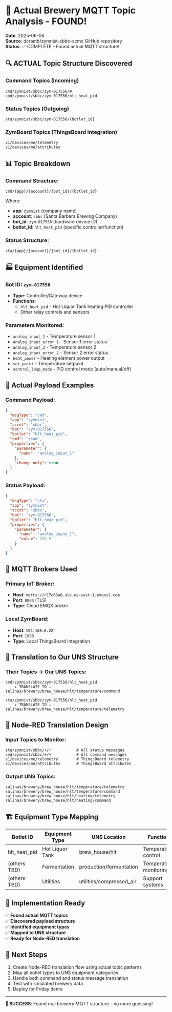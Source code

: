 # 🍺 Actual Brewery MQTT Topic Analysis - FOUND!
**Date**: 2025-06-06  
**Source**: dcramb/zymnist-sbbc-scmc GitHub repository  
**Status**: ✅ COMPLETE - Found actual MQTT structure!

## 🔍 **ACTUAL Topic Structure Discovered**

### **Command Topics** (Incoming)
```
cmd/zymnist/sbbc/zym-017556/#
cmd/zymnist/sbbc/zym-017556/hlt_heat_pid
```

### **Status Topics** (Outgoing)  
```
sta/zymnist/sbbc/zym-017556/{botlet_id}
```

### **ZymBoard Topics** (ThingsBoard Integration)
```
v1/devices/me/telemetry
v1/devices/me/attributes
```

## 📊 **Topic Breakdown**

### **Command Structure:**
```
cmd/{app}/{account}/{bot_id}/{botlet_id}
```
Where:
- **app**: `zymnist` (company name)
- **account**: `sbbc` (Santa Barbara Brewing Company)
- **bot_id**: `zym-017556` (hardware device ID)
- **botlet_id**: `hlt_heat_pid` (specific controller/function)

### **Status Structure:**
```
sta/{app}/{account}/{bot_id}/{botlet_id}
```

## 🏭 **Equipment Identified**

### **Bot ID**: `zym-017556`
- **Type**: Controller/Gateway device
- **Functions**:
  - `hlt_heat_pid` - Hot Liquor Tank heating PID controller
  - Other relay controls and sensors

### **Parameters Monitored**:
- `analog_input_1` - Temperature sensor 1
- `analog_input_error_1` - Sensor 1 error status
- `analog_input_2` - Temperature sensor 2  
- `analog_input_error_2` - Sensor 2 error status
- `heat_power` - Heating element power output
- `set_point` - Temperature setpoint
- `control_loop_mode` - PID control mode (auto/manual/off)

## 💾 **Actual Payload Examples**

### **Command Payload:**
```json
{
  "msgType": "cmd",
  "app": "zymnist",
  "accnt": "sbbc",
  "bot": "zym-017556",
  "botlet": "hlt_heat_pid",
  "cmd": "read",
  "properties": {
    "parameter": {
      "name": "analog_input_1"
    },
    "change_only": true
  }
}
```

### **Status Payload:**
```json
{
  "msgType": "sta",
  "app": "zymnist", 
  "accnt": "sbbc",
  "bot": "zym-017556",
  "botlet": "hlt_heat_pid",
  "properties": {
    "parameter": {
      "name": "analog_input_1",
      "value": 152.5
    }
  }
}
```

## 🔗 **MQTT Brokers Used**

### **Primary IoT Broker:**
- **Host**: `mqtts://r77c68a0.ala.us-east-1.emqxsl.com`
- **Port**: `8883` (TLS)
- **Type**: Cloud EMQX broker

### **Local ZymBoard:**
- **Host**: `192.168.0.22`
- **Port**: `1993`
- **Type**: Local ThingsBoard integration

## 🔄 **Translation to Our UNS Structure**

### **Their Topics → Our UNS Topics:**
```
cmd/zymnist/sbbc/zym-017556/hlt_heat_pid
    ↓ TRANSLATE TO ↓
salinas/brewery/brew_house/hlt/temperature/command

sta/zymnist/sbbc/zym-017556/hlt_heat_pid  
    ↓ TRANSLATE TO ↓
salinas/brewery/brew_house/hlt/temperature/telemetry
```

## 🎯 **Node-RED Translation Design**

### **Input Topics to Monitor:**
```
sta/zymnist/sbbc/+/+           # All status messages
cmd/zymnist/sbbc/+/+           # All command messages  
v1/devices/me/telemetry        # ThingsBoard telemetry
v1/devices/me/attributes       # ThingsBoard attributes
```

### **Output UNS Topics:**
```
salinas/brewery/brew_house/hlt/temperature/telemetry
salinas/brewery/brew_house/hlt/temperature/command
salinas/brewery/brew_house/hlt/heating/telemetry
salinas/brewery/brew_house/hlt/heating/command
```

## 🏗️ **Equipment Type Mapping**

| Botlet ID | Equipment Type | UNS Location | Function |
|-----------|----------------|--------------|----------|
| hlt_heat_pid | Hot Liquor Tank | brew_house/hlt | Temperature control |
| (others TBD) | Fermentation | production/fermentation | Temperature monitoring |
| (others TBD) | Utilities | utilities/compressed_air | Support systems |

## 🚀 **Implementation Ready**

✅ **Found actual MQTT topics**  
✅ **Discovered payload structure**  
✅ **Identified equipment types**  
✅ **Mapped to UNS structure**  
✅ **Ready for Node-RED translation**  

## 📝 **Next Steps**
1. Create Node-RED translation flow using actual topic patterns
2. Map all botlet types to UNS equipment categories
3. Handle both command and status message translation
4. Test with simulated brewery data
5. Deploy for Friday demo

---
**🎉 SUCCESS**: Found real brewery MQTT structure - no more guessing!